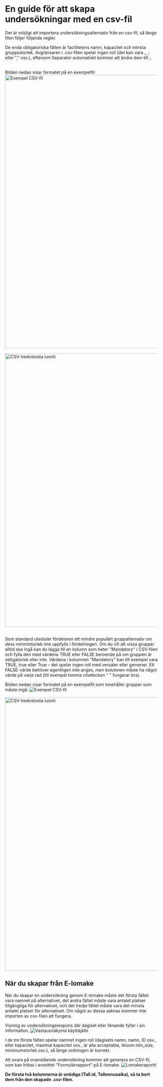 # En guide för att skapa undersökningar med en csv-fil
Det är möjligt att importera undersökningsalternativ från en csv-fil, så länge filen följer följande regler.</br>

De enda obligatoriska fälten är facilitetens namn, kapacitet och minsta gruppsstorlek. Avgränsaren i .csv-filen spelar ingen roll (det kan vara ,, ; eller "," osv.), eftersom Separator automatiskt kommer att ändra dem till ;. </br></br>

Bilden nedan visar formatet på en exempelfil:</br>
<img src="/static/images/csv.png" alt="Exempel CSV-fil" width="900">
</br></br>
<img src="static/images/csv-create.png" alt="CSV-tiedostosta luonti" width="900">
</br></br>

Som standard utesluter fördelaren ett mindre populärt gruppalternativ om dess minimistorlek inte uppfylls i fördelningen. Om du vill att vissa grupper alltid ska ingå kan du lägga till en kolumn som heter "Mandatory" i CSV-filen och fylla den med värdena TRUE eller FALSE beroende på om gruppen är obligatorisk eller inte. Värdena i kolumnen "Mandatory" kan till exempel vara TRUE, true eller True – det spelar ingen roll med versaler eller gemener. Ett FALSE-värde behöver egentligen inte anges, men kolumnen måste ha något värde på varje rad (till exempel tomma citattecken " " fungerar bra).

Bilden nedan visar formatet på en exempelfil som innehåller grupper som måste ingå:
<img src="/static/images/csv2.png" alt="Exempel CSV-fil">
</br></br>
<img src="static/images/csv2-create.png" alt="CSV-tiedostosta luonti" width="900">

## När du skapar från E-lomake
När du skapar en undersökning genom E-lomake måste det första fältet vara namnet på alternativet, det andra fältet måste vara antalet platser tillgängliga för alternativet, och det tredje fältet måste vara det minsta antalet platser för alternativet. Om något av dessa saknas kommer inte importen av csv-filen att fungera.

Visning av undersökningsrespons där dagiset eller liknande fyller i sin information.
<img src="/static/images/csv-reply-view.png" alt="Vastausnäkymä käyttäjälle">

I de tre första fälten spelar namnet ingen roll (dagisets namn, namn, ID osv., eller kapacitet, maximal kapacitet osv., är alla acceptabla, liksom min_size, minimumstorlek osv.), så länge ordningen är korrekt.

Att svara på ovanstående undersökning kommer att generera en CSV-fil, som kan hittas i avsnittet "Formulärrapport" på E-lomake.
<img src="/static/images/csv-report-view.png" alt="Lomakeraportti">

<strong>De första två kolumnerna är onödiga (Tall.id, Tallennusaika), så ta bort dem från den skapade .csv-filen.</strong> 
